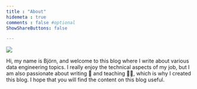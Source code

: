 ```yaml
---
title : "About"
hidemeta : true
comments : false #optional
ShowShareButtons: false

---
```

![](/uploads/teaching.JPG)

Hi, my name is Björn, and welcome to this blog where I write about various data engineering topics. I really enjoy the technical  aspects of my job, but I am also passionate about writing 📝 and teaching 👨‍🏫, which is why I created this blog. I hope that you will find the content on this blog useful.

